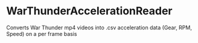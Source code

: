 # WarThunderAccelerationReader
Converts War Thunder mp4 videos into .csv acceleration data (Gear, RPM, Speed) on a per frame basis 

